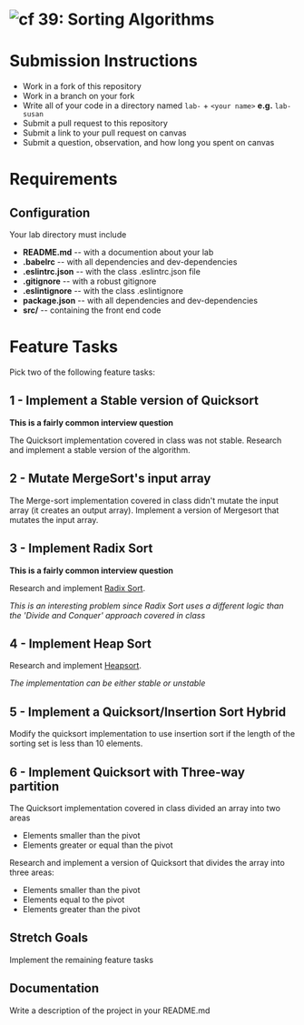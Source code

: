 ![cf](https://i.imgur.com/7v5ASc8.png) 39: Sorting Algorithms
======

# Submission Instructions
  * Work in a fork of this repository
  * Work in a branch on your fork
  * Write all of your code in a directory named `lab-` + `<your name>` **e.g.** `lab-susan`
  * Submit a pull request to this repository
  * Submit a link to your pull request on canvas
  * Submit a question, observation, and how long you spent on canvas  

# Requirements  
## Configuration  
Your lab directory must include  
* **README.md** -- with a documention about your lab
* **.babelrc** -- with all dependencies and dev-dependencies 
* **.eslintrc.json** -- with the class .eslintrc.json file
* **.gitignore** -- with a robust gitignore
* **.eslintignore** -- with the class .eslintignore
* **package.json** -- with all dependencies and dev-dependencies 
* **src/** -- containing the front end code

# Feature Tasks 
Pick two of the following feature tasks:

## 1 - Implement a Stable version of Quicksort
__This is a fairly common interview question__

The Quicksort implementation covered in class was not stable. Research and implement a stable version of the algorithm. 

## 2 - Mutate MergeSort's input array

The Merge-sort implementation covered in class didn't mutate the input array (it creates an output array). Implement a version of Mergesort that mutates the input array.

## 3 - Implement Radix Sort
__This is a fairly common interview question__

Research and implement [Radix Sort](https://en.wikipedia.org/wiki/Radix_sort).

_This is an interesting problem since Radix Sort uses a different logic than the 'Divide and Conquer' approach covered in class_

## 4 - Implement Heap Sort

Research and implement [Heapsort](https://en.wikipedia.org/wiki/Heapsort).

*The implementation can be either stable or unstable*

## 5 - Implement a Quicksort/Insertion Sort Hybrid

Modify the quicksort implementation to use insertion sort if the length of the sorting set is less than 10 elements. 

## 6 - Implement Quicksort with Three-way partition 

The Quicksort implementation covered in class divided an array into two areas
*  Elements smaller than the pivot
*  Elements greater or equal than the pivot

Research and implement a version of Quicksort that divides the array into three areas:
* Elements smaller than the pivot
* Elements equal to the pivot
* Elements greater than the pivot

## Stretch Goals
Implement the remaining feature tasks

##  Documentation  
Write a description of the project in your README.md